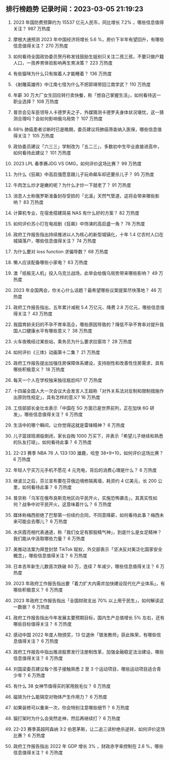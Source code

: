 
## 排行榜趋势 记录时间：2023-03-05 21:19:23
  
  1. 2023 年国防费预算约为 15537 亿元人民币，同比增长 7.2% ，哪些信息值得关注？ 987 万热度
    
  2. 摩根大通预测 2023 年中国经济将增长 5.6 %，房价下半年有望回升，有哪些信息值得关注？ 270 万热度
    
  3. 如何看待全国政协委员贺丹称发钱鼓励生娃别只关注二孩三孩，不要只做户籍人口，一孩养育体验影响再生育决策？ 223 万热度
    
  4. 有些猫咪为什么只有挨着人才能睡着？ 136 万热度
    
  5. 《射雕英雄传》中江南七怪为什么不把郭靖带回江南学武？ 110 万热度
    
  6. 年薪 30 万大厂女生回应转行卖快餐，称「想自己掌握生活」，如何看待这一职业选择？ 108 万热度
    
  7. 普京会见车臣领导人卡德罗夫之子，外媒猜测卡德罗夫身体状况堪忧，这一猜测合理吗？会如何影响俄乌局势？ 107 万热度
    
  8. 68％ 肺癌患者诊断时已是晚期，委员建议将肺癌筛查纳入医保，哪些信息值得关注？ 105 万热度
    
  9. 政协委员建议「六三三」学制改为「五二三」，多数初中生毕业直接进高中，如何看待此建议？ 101 万热度
    
  10. 2023 LPL 春季赛JDG VS OMG，如何评价这场比赛？ 99 万热度
    
  11. 为什么《狂飙》中高启强愿意跟儿子玩命飙车却还要杀儿子？ 95 万热度
    
  12. 牛肉怎么炒才是嫩的呢？为什么才炒一下就老了？ 91 万热度
    
  13. 消息人士称俄罗斯准备封存受损的「北溪」天然气管道，这将会带来哪些影响？ 83 万热度
    
  14. 计算机专业，在宿舍搭建简易 NAS 有什么好的方案？ 82 万热度
    
  15. 如何评价苏小玎在电视剧《狂飙》中饰演的高启盛一角？ 78 万热度
    
  16. 政府工作报告指出持续推进以人为核心的新型城镇化，十年 1.4 亿农村人口在城镇落户，哪些信息值得关注？ 74 万热度
    
  17. 为什么要对 loss function 求偏导数？ 68 万热度
    
  18. 懒人应该配备哪些小家电？ 63 万热度
    
  19. 澳「纸板无人机」投入乌克兰战场，此举会给俄乌局势带来哪些影响？ 49 万热度
    
  20. 2023 年全国两会，你关心什么话题？最希望哪些议案提案尽快落地？ 46 万热度
    
  21. 政府工作报告指出，五年累计减税 5.4 万亿元、降费 2.8 万亿元，哪些信息值得关注？ 43 万热度
    
  22. 我国育龄夫妇的不孕不育率高企，哪些原因导致的？降低不孕不育率对提升我国人口健康水平有哪些意义？ 38 万热度
    
  23. 火车夜晚经过某些站，乘务员为什么要求拉窗帘？ 28 万热度
    
  24. 如何评价《三体》动画第十二集？ 21 万热度
    
  25. 政府工作报告提出加强住房保障体系建设，支持刚性和改善性住房需求，具有哪些积极意义？ 18 万热度
    
  26. 每天一个人在学校独来独往尴尬吗? 17 万热度
    
  27. 十四届全国人大一次会议大会发言人王超称「对外关系法对反制和限制措施作出原则性规定」，具有怎样的意义? 16 万热度
    
  28. 工信部部长金壮龙表示「中国在 5G 方面已是世界前列，正在加快 6G 研发」，哪些信息值得关注？ 6 万热度
    
  29. 生活中的哪个瞬间，让你觉得这就是雷锋精神？ 6 万热度
    
  30. 儿子篮球班濒临倒闭，家长自掏 1000 万买下，并表示「希望儿子继续和熟悉的队友打球」，如何看待此事？ 6 万热度
    
  31. 22-23 赛季 NBA 76 人 133:130 雄鹿，哈登 38+9+10，如何评价这场比赛？ 6 万热度
    
  32. 年轻人宁买万元手机不愿花 4 元充电，背后的消费心理是什么？ 6 万热度
    
  33. 继波兰之后，芬兰宣布要在芬俄边境修隔离墙，耗资约 4 亿美元，长 200 公里，如何看待此事？ 6 万热度
    
  34. 普京称「乌军在俄布良斯克地区向平民开火，实施恐怖袭击」，其真实性如何？战争中对平民开火，这意味着什么？ 6 万热度
    
  35. 媒体称梅西拒绝了巴黎第一份续约合同，不同意降薪，如何看待此事？梅西未来可能会去哪儿？ 6 万热度
    
  36. 水庆霞亮相代表通道，称「我们女足有那股精气神」，到底什么是女足精神？我们能从中汲取哪些力量？ 6 万热度
    
  37. 美推动法案为拜登封禁 TikTok 赋权，外交部表示「坚决反对美泛化国家安全概念」，哪些信息值得关注？ 6 万热度
    
  38. 日本去年新生儿数首次跌破 80 万，连续 7 年减少，哪些信息值得关注？ 6 万热度
    
  39. 2023 年政府工作报告指出要「着力扩大内需并加快建设现代化产业体系」，有哪些积极意义？ 6 万热度
    
  40. 2023 年政府工作报告指出「全国财政支出 70% 以上用于民生」，如何解读这一数据？ 6 万热度
    
  41. 政府工作报告指出今年发展主要预期目标，国内生产总值增长 5% 左右，还有哪些目标值得关注？ 6 万热度
    
  42. 感动中国 2022 年度人物颁奖，13 位退休「银发教师」获此殊荣，有哪些信息值得关注？ 6 万热度
    
  43. 政府工作报告中指出推进股票发行注册制改革，加强金融稳定法治建设，哪些信息值得关注？ 6 万热度
    
  44. 刘国梁委员建议每个孩子接触熟悉 2 至 3 个运动项目，哪些运动项目适合青少年？ 6 万热度
    
  45. 有什么 38  女神节值得买的家用脱毛仪？ 6 万热度
    
  46. 磁铁为什么能隔空对物体产生作用力？ 6 万热度
    
  47. 如果装修可以重来一次，你会特别注意哪些细节？ 6 万热度
    
  48. 猫打架时为什么会突然走神，然后再继续打？ 6 万热度
    
  49. 22-23 赛季英超阿森纳 3:2 伯恩茅斯，让二追三读秒绝杀逆转，如何评价这场比赛？ 6 万热度
    
  50. 政府工作报告指出 2022 年 GDP 增长 3% ，财政赤字率控制在 2.8 %，哪些信息值得关注？ 6 万热度
    